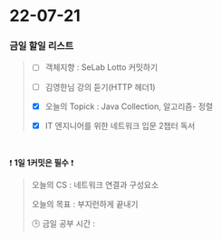 # 22-07-21
### 금일 할일 리스트

> - [ ]  객체지향 : SeLab Lotto 커밋하기
>
> - [ ]  김영한님 강의 듣기(HTTP 헤더1) 
>
> - [X]  오늘의 Topick : Java Collection, 알고리즘- 정렬 
>
> - [X]  IT 엔지니어를 위한 네트워크 입문 2챕터 독서

<br/>

❗ **1일 1커밋은 필수** ❗
> 오늘의 CS : 네트워크 연결과 구성요소
>
> 오늘의 목표  : 부지런하게 끝내기
>
> 🕒 금일 공부 시간 :

<br/>
